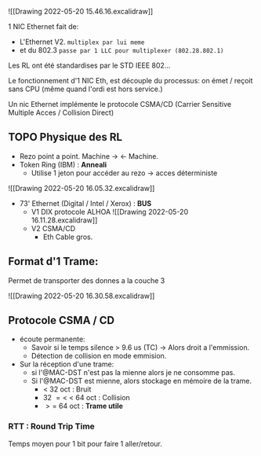 ![[Drawing 2022-05-20 15.46.16.excalidraw]]

1 NIC Ethernet fait de:
- L'Ethernet V2.  `multiplex par lui meme`
- et du 802.3 `passe par 1 LLC pour multiplexer (802.28.802.1)`

Les RL ont été standardises par le STD IEEE 802...

Le fonctionnement d'1 NIC Eth, est découple  du processus: on émet  / reçoit sans CPU (même quand l'ordi est hors service.)

Un nic Ethernet implémente le protocole CSMA/CD (Carrier Sensitive Multiple Acces / Collision Direct)

## TOPO Physique des RL
- Rezo point a point. Machine -> <- Machine.
- Token Ring (IBM) : **Anneali**
	- Utilise 1 jeton pour accéder au rezo -> acces déterministe

![[Drawing 2022-05-20 16.05.32.excalidraw]]

- 73' Ethernet (Digital / Intel / Xerox) : **BUS**
	- V1 DIX protocole ALHOA
![[Drawing 2022-05-20 16.11.28.excalidraw]]
	 - V2 CSMA/CD
		 - Eth Cable gros.


## Format d'1 Trame:
Permet de transporter des donnes a la couche 3

![[Drawing 2022-05-20 16.30.58.excalidraw]]

## Protocole CSMA / CD
- écoute permanente:
	- Savoir si le temps silence > 9.6 us (TC) -> Alors droit a l'emmission.
	- Détection de collision en mode emmision.
- Sur la réception d'une trame:
	-  si l'@MAC-DST n'est pas la mienne alors je ne consomme pas. 
	- Si l'@MAC-DST est mienne, alors stockage en mémoire de la trame.
		- $<$ 32 oct : Bruit
		- 32 $=<$  $<$ 64 oct : Collision
		- $>=$ 64 oct : **Trame utile** 

### RTT : Round Trip Time
Temps moyen pour 1 bit pour faire 1 aller/retour.